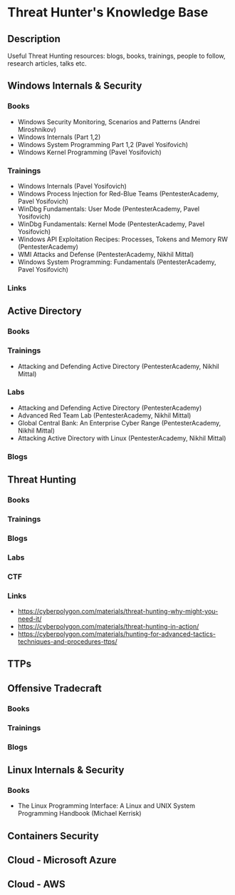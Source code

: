 # Threat Hunter's Knowledge Base

## Description
Useful Threat Hunting resources: blogs, books, trainings, people to follow, research articles, talks etc.

## Windows Internals & Security

### Books
- Windows Security Monitoring, Scenarios and Patterns (Andrei Miroshnikov)
- Windows Internals (Part 1,2)
- Windows System Programming Part 1,2 (Pavel Yosifovich)
- Windows Kernel Programming (Pavel Yosifovich)

### Trainings
- Windows Internals (Pavel Yosifovich)
- Windows Process Injection for Red-Blue Teams (PentesterAcademy, Pavel Yosifovich)
- WinDbg Fundamentals: User Mode (PentesterAcademy, Pavel Yosifovich)
- WinDbg Fundamentals: Kernel Mode (PentesterAcademy, Pavel Yosifovich)
- Windows API Exploitation Recipes: Processes, Tokens and Memory RW (PentesterAcademy)
- WMI Attacks and Defense (PentesterAcademy, Nikhil Mittal)
- Windows System Programming: Fundamentals (PentesterAcademy, Pavel Yosifovich)

### Links

## Active Directory

### Books

### Trainings
- Attacking and Defending Active Directory (PentesterAcademy, Nikhil Mittal)

### Labs
- Attacking and Defending Active Directory (PentesterAcademy)
- Advanced Red Team Lab (PentesterAcademy, Nikhil Mittal)
- Global Central Bank: An Enterprise Cyber Range (PentesterAcademy, Nikhil Mittal)
- Attacking Active Directory with Linux (PentesterAcademy, Nikhil Mittal)

### Blogs

## Threat Hunting

### Books

### Trainings

### Blogs

### Labs

### CTF

### Links
- https://cyberpolygon.com/materials/threat-hunting-why-might-you-need-it/
- https://cyberpolygon.com/materials/threat-hunting-in-action/
- https://cyberpolygon.com/materials/hunting-for-advanced-tactics-techniques-and-procedures-ttps/

## TTPs

## Offensive Tradecraft

### Books

### Trainings

### Blogs

## Linux Internals & Security

### Books
- The Linux Programming Interface: A Linux and UNIX System Programming Handbook (Michael Kerrisk)

## Containers Security

## Cloud - Microsoft Azure

## Cloud - AWS
